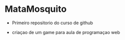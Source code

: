 # MataMosquito
 - Primeiro repositorio do curso de github

- criaçao de um game para aula de programaçao web
